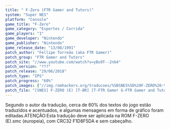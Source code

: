 ```yaml
---
title: " F-Zero (FTR Gamer and Tutors)"
system: "Super NES"
platform: "Console"
game_title: "F-Zero"
game_category: "Esportes / Corrida"
game_players: "1"
game_developer: "Nintendo"
game_publisher: "Nintendo"
game_release_date: "13/08/1991"
patch_author: "Fellipe Torreão (aka FTR Gamer)"
patch_group: "FTR Gamer and Tutors"
patch_site: "//www.youtube.com/watch?v=yBu9T--2nb4"
patch_version: "???"
patch_release: "29/06/2018"
patch_type: "IPS"
patch_progress: "60%"
patch_images: ["//img.romhackers.org/traducoes/%5BSNES%5D%20F-ZERO%20-%20FTR%20Gamer%20-%201.png","//img.romhackers.org/traducoes/%5BSNES%5D%20F-ZERO%20-%20FTR%20Gamer%20-%202.png","//img.romhackers.org/traducoes/%5BSNES%5D%20F-ZERO%20-%20FTR%20Gamer%20-%203.png"]
patch_file: "[SNES] F-ZERO (E) [T-BR] [T-FTR Gamer G-FTR Gamer and Tutors] [P-60% A-2018].zip"
---
```

Segundo o autor da tradução, cerca de 60% dos textos do jogo estão traduzidos e acentuados, e algumas mensagens em forma de gráfico foram editadas.ATENÇÃO:Esta tradução deve ser aplicada na ROM F-ZERO (E).smc (europeia), com CRC32 F1D8F5DA e sem cabeçalho.